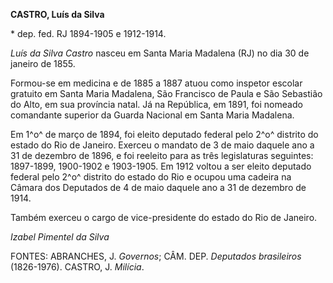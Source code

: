 **CASTRO, Luís da Silva**

\* dep. fed. RJ 1894-1905 e 1912-1914.

*Luís da Silva Castro* nasceu em Santa Maria Madalena (RJ) no dia 30 de
janeiro de 1855.

Formou-se em medicina e de 1885 a 1887 atuou como inspetor escolar
gratuito em Santa Maria Madalena, São Francisco de Paula e São Sebastião
do Alto, em sua província natal. Já na República, em 1891, foi nomeado
comandante superior da Guarda Nacional em Santa Maria Madalena.

Em 1^o^ de março de 1894, foi eleito deputado federal pelo 2^o^ distrito
do estado do Rio de Janeiro. Exerceu o mandato de 3 de maio daquele ano
a 31 de dezembro de 1896, e foi reeleito para as três legislaturas
seguintes: 1897-1899, 1900-1902 e 1903-1905. Em 1912 voltou a ser eleito
deputado federal pelo 2^o^ distrito do estado do Rio e ocupou uma
cadeira na Câmara dos Deputados de 4 de maio daquele ano a 31 de
dezembro de 1914.

Também exerceu o cargo de vice-presidente do estado do Rio de Janeiro.

*Izabel Pimentel da Silva*

FONTES: ABRANCHES, J. *Governos*; CÂM. DEP. *Deputados brasileiros*
(1826-1976). CASTRO, J. *Milícia*.
